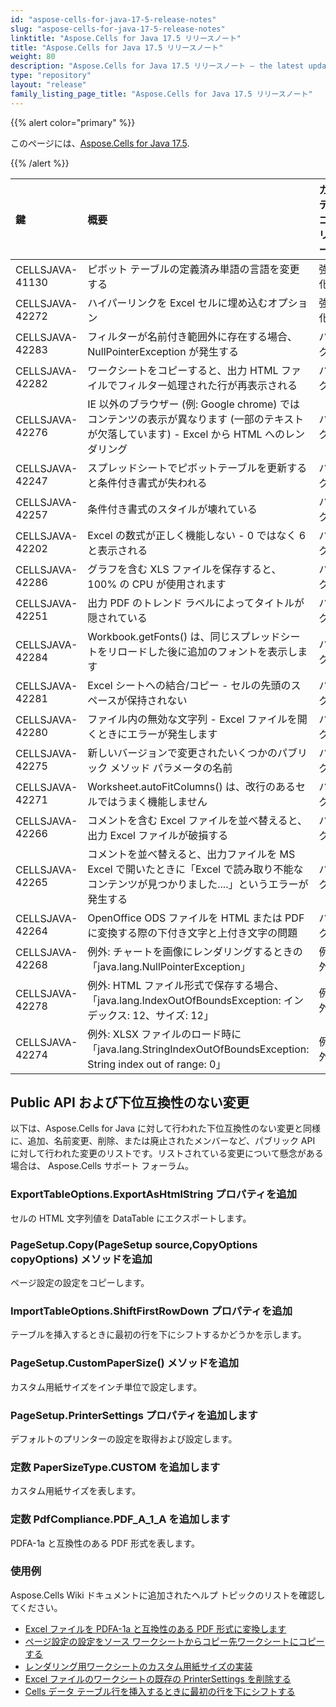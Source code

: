 ```yaml
---
id: "aspose-cells-for-java-17-5-release-notes"
slug: "aspose-cells-for-java-17-5-release-notes"
linktitle: "Aspose.Cells for Java 17.5 リリースノート"
title: "Aspose.Cells for Java 17.5 リリースノート"
weight: 80
description: "Aspose.Cells for Java 17.5 リリースノート – the latest updates and fixes."
type: "repository"
layout: "release"
family_listing_page_title: "Aspose.Cells for Java 17.5 リリースノート"
---
```

{{% alert color="primary" %}} 

このページには、[Aspose.Cells for Java 17.5](https://releases.aspose.com/cells/java/new-releases/aspose.cells-for-java-17.5/).

{{% /alert %}} 

|**鍵**|**概要**|**カテゴリー**|
|:- |:- |:- |
|CELLSJAVA-41130|ピボット テーブルの定義済み単語の言語を変更する|強化|
|CELLSJAVA-42272|ハイパーリンクを Excel セルに埋め込むオプション|強化|
|CELLSJAVA-42283|フィルターが名前付き範囲外に存在する場合、NullPointerException が発生する|バグ|
|CELLSJAVA-42282|ワークシートをコピーすると、出力 HTML ファイルでフィルター処理された行が再表示される|バグ|
|CELLSJAVA-42276|IE 以外のブラウザー (例: Google chrome) ではコンテンツの表示が異なります (一部のテキストが欠落しています) - Excel から HTML へのレンダリング|バグ|
|CELLSJAVA-42247|スプレッドシートでピボットテーブルを更新すると条件付き書式が失われる|バグ|
|CELLSJAVA-42257|条件付き書式のスタイルが壊れている|バグ|
|CELLSJAVA-42202|Excel の数式が正しく機能しない - 0 ではなく 6 と表示される|バグ|
|CELLSJAVA-42286|グラフを含む XLS ファイルを保存すると、100% の CPU が使用されます|バグ|
|CELLSJAVA-42251|出力 PDF のトレンド ラベルによってタイトルが隠されている|バグ|
|CELLSJAVA-42284|Workbook.getFonts() は、同じスプレッドシートをリロードした後に追加のフォントを表示します|バグ|
|CELLSJAVA-42281|Excel シートへの結合/コピー - セルの先頭のスペースが保持されない|バグ|
|CELLSJAVA-42280|ファイル内の無効な文字列 - Excel ファイルを開くときにエラーが発生します|バグ|
|CELLSJAVA-42275|新しいバージョンで変更されたいくつかのパブリック メソッド パラメータの名前|バグ|
|CELLSJAVA-42271|Worksheet.autoFitColumns() は、改行のあるセルではうまく機能しません|バグ|
|CELLSJAVA-42266|コメントを含む Excel ファイルを並べ替えると、出力 Excel ファイルが破損する|バグ|
|CELLSJAVA-42265|コメントを並べ替えると、出力ファイルを MS Excel で開いたときに「Excel で読み取り不能なコンテンツが見つかりました....」というエラーが発生する|バグ|
|CELLSJAVA-42264|OpenOffice ODS ファイルを HTML または PDF に変換する際の下付き文字と上付き文字の問題|バグ|
|CELLSJAVA-42268|例外: チャートを画像にレンダリングするときの「java.lang.NullPointerException」|例外|
|CELLSJAVA-42278|例外: HTML ファイル形式で保存する場合、「java.lang.IndexOutOfBoundsException: インデックス: 12、サイズ: 12」|例外|
|CELLSJAVA-42274|例外: XLSX ファイルのロード時に「java.lang.StringIndexOutOfBoundsException: String index out of range: 0」|例外|
## **Public API および下位互換性のない変更**
以下は、Aspose.Cells for Java に対して行われた下位互換性のない変更と同様に、追加、名前変更、削除、または廃止されたメンバーなど、パブリック API に対して行われた変更のリストです。リストされている変更について懸念がある場合は、 Aspose.Cells サポート フォーラム。
### **ExportTableOptions.ExportAsHtmlString プロパティを追加**
セルの HTML 文字列値を DataTable にエクスポートします。
### **PageSetup.Copy(PageSetup source,CopyOptions copyOptions) メソッドを追加**
ページ設定の設定をコピーします。
### **ImportTableOptions.ShiftFirstRowDown プロパティを追加**
テーブルを挿入するときに最初の行を下にシフトするかどうかを示します。
### **PageSetup.CustomPaperSize() メソッドを追加**
カスタム用紙サイズをインチ単位で設定します。
### **PageSetup.PrinterSettings プロパティを追加します**
デフォルトのプリンターの設定を取得および設定します。
### **定数 PaperSizeType.CUSTOM を追加します**
カスタム用紙サイズを表します。
### **定数 PdfCompliance.PDF_A_1_A を追加します**
PDFA-1a と互換性のある PDF 形式を表します。


### **使用例**
Aspose.Cells Wiki ドキュメントに追加されたヘルプ トピックのリストを確認してください。

- [Excel ファイルを PDFA-1a と互換性のある PDF 形式に変換します](https://docs.aspose.com/cells/ja/java/convert-excel-file-to-pdf-format-compatible-with-pdfa-1a/)
- [ページ設定の設定をソース ワークシートからコピー先ワークシートにコピーする](https://docs.aspose.com/cells/ja/java/copy-page-setup-settings-from-source-worksheet-into-destination-worksheet/)
- [レンダリング用ワークシートのカスタム用紙サイズの実装](https://docs.aspose.com/cells/ja/java/implement-custom-paper-size-of-worksheet-for-rendering/)
- [Excel ファイルのワークシートの既存の PrinterSettings を削除する](https://docs.aspose.com/cells/ja/java/remove-existing-printersettings-of-worksheets-in-excel-file/)
- [Cells データ テーブル行を挿入するときに最初の行を下にシフトする](https://docs.aspose.com/cells/ja/java/shift-first-row-down-when-inserting-cells-data-table-rows/)
